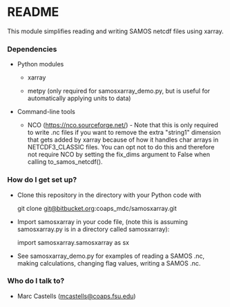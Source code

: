 # README #

This module simplifies reading and writing SAMOS netcdf files using xarray.

### Dependencies ###

* Python modules

    * xarray

    * metpy (only required for samosxarray_demo.py, but is useful for automatically applying units to data)

* Command-line tools

    * NCO (https://nco.sourceforge.net/) - Note that this is only required to write .nc files if you want to remove the extra "string1" dimension that gets added by xarray because of how it handles char arrays in NETCDF3_CLASSIC files. You can opt not to do this and therefore not require NCO by setting the fix_dims argument to False when calling to_samos_netcdf().

### How do I get set up? ###

* Clone this repository in the directory with your Python code with

    git clone git@bitbucket.org:coaps_mdc/samosxarray.git

* Import samosxarray in your code file, (note this is assuming samosxarray.py is in a directory called samosxarray):

    import samosxarray.samosxarray as sx
    
* See samosxarray_demo.py for examples of reading a SAMOS .nc, making calculations, changing flag values, writing a SAMOS .nc.

### Who do I talk to? ###

* Marc Castells (mcastells@coaps.fsu.edu)